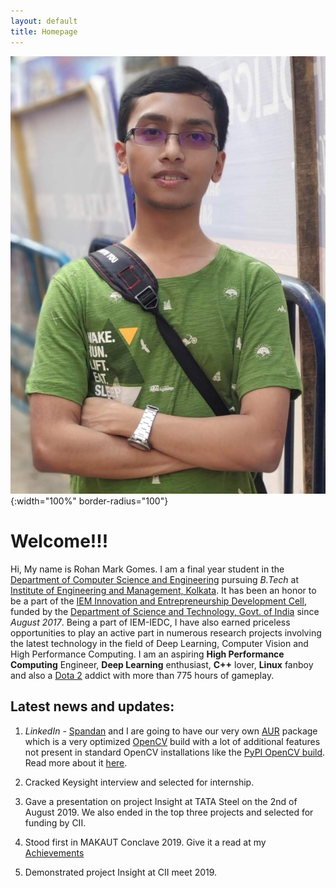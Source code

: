 ```yaml
---
layout: default
title: Homepage
---
```


![My Picture](/assets/pictures/image2.jpg){:width="100%" border-radius="100"}


# Welcome!!!

Hi, My name is Rohan Mark Gomes. I am a final year student in the [Department of Computer Science and Engineering](https://iemcse.wordpress.com/) pursuing *B.Tech* at [Institute of Engineering and Management, Kolkata](http://iem.edu.in/). It has been an honor to be a part of the [IEM Innovation and Entrepreneurship Development Cell](http://iedc.iemecell.com/), funded by the [Department of Science and Technology, Govt. of India](http://www.dst.gov.in/) since *August 2017*. Being a part of IEM-IEDC, I have also earned priceless opportunities to play an active part in numerous research projects involving the latest technology in the field of Deep Learning, Computer Vision and High Performance Computing. I am an aspiring **High Performance Computing** Engineer, **Deep Learning** enthusiast, **C++** lover, **Linux** fanboy and also a [Dota 2](http://www.dota2.com/international/battlepass/) addict with more than 775 hours of gameplay.

## Latest news and updates:

1. *LinkedIn* - [Spandan](https://www.linkedin.com/in/spandanghosh2/) and I are going to have our very own [AUR](https://aur.archlinux.org/) package  which is a very optimized [OpenCV](https://opencv.org/) build with a lot of additional features not present in standard OpenCV installations like the [PyPI OpenCV build](https://pypi.org/project/opencv-python/). Read more about it [here](https://www.linkedin.com/feed/update/urn:li:activity:6526116155696996352/).

1. Cracked Keysight interview and selected for internship.

1. Gave a presentation on project Insight at TATA Steel on the 2nd of August 2019. We also ended in the top three projects and selected for funding by CII.

1. Stood first in MAKAUT Conclave 2019. Give it a read at my [Achievements](/Achievements.md)

1. Demonstrated project Insight at CII meet 2019.